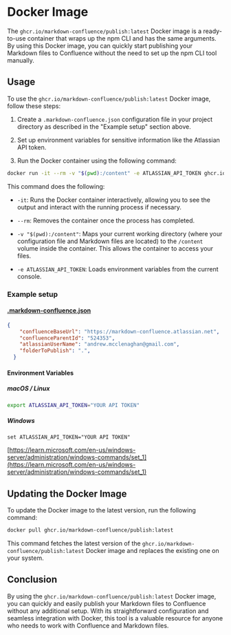 # Docker Image

The `ghcr.io/markdown-confluence/publish:latest` Docker image is a ready-to-use container that wraps up the npm CLI and has the same arguments. By using this Docker image, you can quickly start publishing your Markdown files to Confluence without the need to set up the npm CLI tool manually.

## Usage

To use the `ghcr.io/markdown-confluence/publish:latest` Docker image, follow these steps:

1. Create a `.markdown-confluence.json` configuration file in your project directory as described in the "Example setup" section above.

2. Set up environment variables for sensitive information like the Atlassian API token.

3. Run the Docker container using the following command:

```bash
docker run -it --rm -v "$(pwd):/content" -e ATLASSIAN_API_TOKEN ghcr.io/markdown-confluence/publish:latest
```

This command does the following:

- `-it`: Runs the Docker container interactively, allowing you to see the output and interact with the running process if necessary.

- `--rm`: Removes the container once the process has completed.

- `-v "$(pwd):/content"`: Maps your current working directory (where your configuration file and Markdown files are located) to the `/content` volume inside the container. This allows the container to access your files.

- `-e ATLASSIAN_API_TOKEN`: Loads environment variables from the current console.

### Example setup
#### [.markdown-confluence.json](https://github.com/markdown-confluence/docs-markdown-confluence/blob/main/.markdown-confluence.json)
```json
{
    "confluenceBaseUrl": "https://markdown-confluence.atlassian.net",
    "confluenceParentId": "524353",
    "atlassianUserName": "andrew.mcclenaghan@gmail.com",
    "folderToPublish": ".",
  }
```

#### Environment Variables
##### macOS / Linux
```bash
export ATLASSIAN_API_TOKEN="YOUR API TOKEN"
```

##### Windows
```command
set ATLASSIAN_API_TOKEN="YOUR API TOKEN"
```
[https://learn.microsoft.com/en-us/windows-server/administration/windows-commands/set_1](https://learn.microsoft.com/en-us/windows-server/administration/windows-commands/set_1)


## Updating the Docker Image

To update the Docker image to the latest version, run the following command:

```bash
docker pull ghcr.io/markdown-confluence/publish:latest
```

This command fetches the latest version of the `ghcr.io/markdown-confluence/publish:latest` Docker image and replaces the existing one on your system.

## Conclusion

By using the `ghcr.io/markdown-confluence/publish:latest` Docker image, you can quickly and easily publish your Markdown files to Confluence without any additional setup. With its straightforward configuration and seamless integration with Docker, this tool is a valuable resource for anyone who needs to work with Confluence and Markdown files.

